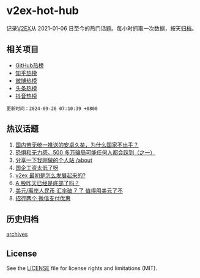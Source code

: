 # v2ex-hot-hub

 记录[V2EX](https://www.v2ex.com/)从 2021-01-06 日至今的热门话题。每小时抓取一次数据，按天[归档](archives)。
 
 ## 相关项目

- [GitHub热榜](https://github.com/lonnyzhang423/github-hot-hub)
- [知乎热榜](https://github.com/lonnyzhang423/zhihu-hot-hub)
- [微博热榜](https://github.com/lonnyzhang423/weibo-hot-hub)
- [头条热榜](https://github.com/lonnyzhang423/toutiao-hot-hub)
- [抖音热榜](https://github.com/lonnyzhang423/douyin-hot-hub)


 `更新时间：2024-09-26 07:10:39 +0800`

## 热议话题

1. [国内苦无统一推送的安卓久矣，为什么国家不出手？](https://www.v2ex.com/t/1075585)
1. [恐惧和无力感。500 多万骗局可能任何人都会踩到（之一）](https://www.v2ex.com/t/1075618)
1. [分享一下我刚做的个人站 /about](https://www.v2ex.com/t/1075558)
1. [国企工资太低了呀](https://www.v2ex.com/t/1075664)
1. [v2ex 最初是怎么发展起来的?](https://www.v2ex.com/t/1075635)
1. [A 股昨天已经是底部了吗？](https://www.v2ex.com/t/1075570)
1. [美元/离岸人民币 汇率破 7 了 值得囤美元了不](https://www.v2ex.com/t/1075575)
1. [招行两个 微信支付优惠](https://www.v2ex.com/t/1075620)

## 历史归档

[archives](archives)

## License

See the [LICENSE](LICENSE) file for license rights and limitations (MIT).

